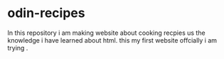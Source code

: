 # odin-recipes
In this repository i am making website  about cooking recpies us  the knowledge
i have learned about html. this my first website offcially i am trying .
